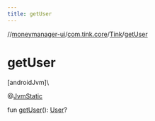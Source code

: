 ```yaml
---
title: getUser
---
```

//[moneymanager-ui](../../../index.html)/[com.tink.core](../index.html)/[Tink](index.html)/[getUser](get-user.html)



# getUser



[androidJvm]\




@[JvmStatic](https://kotlinlang.org/api/latest/jvm/stdlib/kotlin.jvm/-jvm-static/index.html)



fun [getUser](get-user.html)(): [User](../../com.tink.model.user/-user/index.html)?




